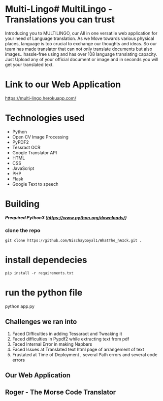 # Multi-Lingo# MultiLingo - Translations you can trust

Introducing you to MULTILINGO, our All in one versatile web application for  your need of Language translation. As we Move towards various physical places, language is too crucial to exchange our thoughts and ideas. So our team has made translator that can not only translate documents but also images.. hassle-free using and has over 108 language translating capacity. Just Upload any of your official document or image and in seconds you will get your translated text.

# Link to our Web Application
https://multi-lingo.herokuapp.com/

# Technologies used

- Python
- Open CV Image Processing
- PyPDF2
- Tessract OCR
- Google Translator API
- HTML
- CSS
- JavaScript
- PHP
- Flask
- Google Text to speech

# Building

**_Prequired Python3 (https://www.python.org/downloads/)_**


### clone the repo

```
git clone https://github.com/NischayGoyal1/WhatThe_hAIck.git .
```
# install dependecies
```
pip install -r requirements.txt
```
# run the python file
python app.py

## Challenges we ran into
1) Faced Difficulties in  adding Tessaract and Tweaking it 
2)  Faced difficulties in Pypdf2 while extracting text from pdf
3) Faced Internal Error in making Napbars
4) Faced Issues at Translated text html page of arrangement of  text
5) Frustated at Time of Deployment , several Path errors and several code errors

## Our Web Application



## Roger - The Morse Code Translator


